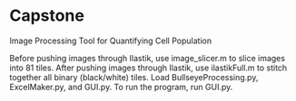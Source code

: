 # Capstone
Image Processing Tool for Quantifying Cell Population

Before pushing images through Ilastik, use image_slicer.m to slice images into 81 tiles.
After pushing images through Ilastik, use ilastikFull.m to stitch together all binary (black/white) tiles.
Load BullseyeProcessing.py, ExcelMaker.py, and GUI.py. To run the program, run GUI.py.
